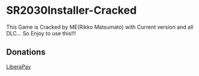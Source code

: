 # SR2030Installer-Cracked
This Game is Cracked by ME(Rikko Matsumato) with Current version and all DLC... So Enjoy to use this!!!

## Donations

[LiberaPay](https://liberapay.com/RikkoMatsumatoOfficial/donate)
